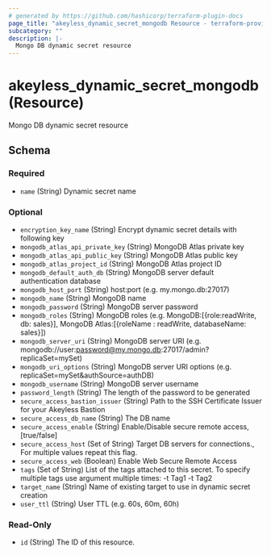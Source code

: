 ```yaml
---
# generated by https://github.com/hashicorp/terraform-plugin-docs
page_title: "akeyless_dynamic_secret_mongodb Resource - terraform-provider-akeyless"
subcategory: ""
description: |-
  Mongo DB dynamic secret resource
---
```


# akeyless_dynamic_secret_mongodb (Resource)

Mongo DB dynamic secret resource



<!-- schema generated by tfplugindocs -->
## Schema

### Required

- `name` (String) Dynamic secret name

### Optional

- `encryption_key_name` (String) Encrypt dynamic secret details with following key
- `mongodb_atlas_api_private_key` (String) MongoDB Atlas private key
- `mongodb_atlas_api_public_key` (String) MongoDB Atlas public key
- `mongodb_atlas_project_id` (String) MongoDB Atlas project ID
- `mongodb_default_auth_db` (String) MongoDB server default authentication database
- `mongodb_host_port` (String) host:port (e.g. my.mongo.db:27017)
- `mongodb_name` (String) MongoDB name
- `mongodb_password` (String) MongoDB server password
- `mongodb_roles` (String) MongoDB roles (e.g. MongoDB:[{role:readWrite, db: sales}], MongoDB Atlas:[{roleName : readWrite, databaseName: sales}])
- `mongodb_server_uri` (String) MongoDB server URI (e.g. mongodb://user:password@my.mongo.db:27017/admin?replicaSet=mySet)
- `mongodb_uri_options` (String) MongoDB server URI options (e.g. replicaSet=mySet&authSource=authDB)
- `mongodb_username` (String) MongoDB server username
- `password_length` (String) The length of the password to be generated
- `secure_access_bastion_issuer` (String) Path to the SSH Certificate Issuer for your Akeyless Bastion
- `secure_access_db_name` (String) The DB name
- `secure_access_enable` (String) Enable/Disable secure remote access, [true/false]
- `secure_access_host` (Set of String) Target DB servers for connections., For multiple values repeat this flag.
- `secure_access_web` (Boolean) Enable Web Secure Remote Access
- `tags` (Set of String) List of the tags attached to this secret. To specify multiple tags use argument multiple times: -t Tag1 -t Tag2
- `target_name` (String) Name of existing target to use in dynamic secret creation
- `user_ttl` (String) User TTL (e.g. 60s, 60m, 60h)

### Read-Only

- `id` (String) The ID of this resource.


